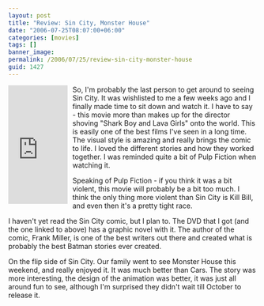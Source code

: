 ```yaml
---
layout: post
title: "Review: Sin City, Monster House"
date: "2006-07-25T08:07:00+06:00"
categories: [movies]
tags: []
banner_image: 
permalink: /2006/07/25/review-sin-city-monster-house
guid: 1427
---
```


<iframe src="http://rcm-na.amazon-adsystem.com/e/cm?t=raymondcamden-20&o=1&p=8&l=as1&asins=B000BCKFWK&fc1=000000&IS2=1&lt1=_top&lc1=0000ff&bc1=000000&bg1=ffffff&npa=1&f=ifr" 
style="width:120px;height:240px;margin-right: 10px" 
scrolling="no" 
marginwidth="0" 
marginheight="0" 
frameborder="0" align="left"></iframe>

So, I'm probably the last person to get around to seeing Sin City. It was wishlisted to me a few weeks ago and I finally made time to sit down and watch it. I have to say - this movie more than makes up for the director shoving "Shark Boy and Lava Girls" onto the world. This is easily one of the best films I've seen in a long time. The visual style is amazing and really brings the comic to life. I loved the different stories and how they worked together. I was reminded quite a bit of Pulp Fiction when watching it. 

Speaking of Pulp Fiction - if you think it was a bit violent, this movie will probably be a bit too much. I think the only thing more violent than Sin City is Kill Bill, and even then it's a pretty tight race. 

I haven't yet read the Sin City comic, but I plan to. The DVD that I got (and the one linked to above) has a graphic novel with it. The author of the comic, Frank Miller, is one of the best writers out there and created what is probably the best Batman stories ever created.

On the flip side of Sin City. Our family went to see Monster House this weekend, and really enjoyed it. It was much better than Cars. The story was more interesting, the design of the animation was better, it was just all around fun to see, although I'm surprised they didn't wait till October to release it.
